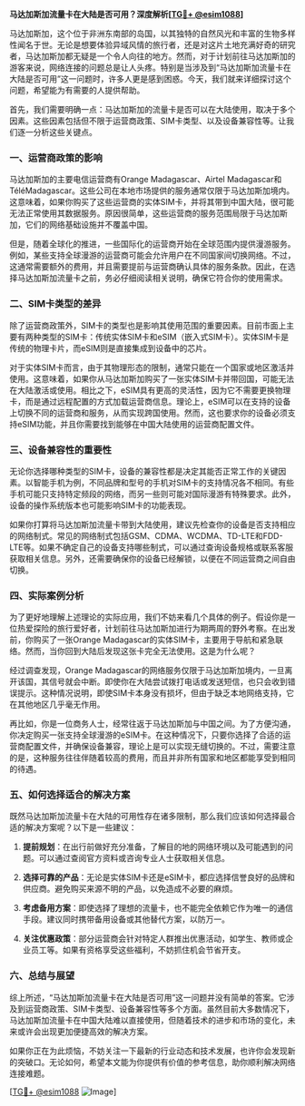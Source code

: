 **马达加斯加流量卡在大陆是否可用？深度解析[[TG💪+ @esim1088](https://t.me/s/esim1088)]**

马达加斯加，这个位于非洲东南部的岛国，以其独特的自然风光和丰富的生物多样性闻名于世。无论是想要体验异域风情的旅行者，还是对这片土地充满好奇的研究者，马达加斯加都无疑是一个令人向往的地方。然而，对于计划前往马达加斯加的游客来说，网络连接的问题总是让人头疼。特别是当涉及到“马达加斯加流量卡在大陆是否可用”这一问题时，许多人更是感到困惑。今天，我们就来详细探讨这个问题，希望能为有需要的人提供帮助。

首先，我们需要明确一点：马达加斯加的流量卡是否可以在大陆使用，取决于多个因素。这些因素包括但不限于运营商政策、SIM卡类型、以及设备兼容性等。让我们逐一分析这些关键点。

### **一、运营商政策的影响**

马达加斯加的主要电信运营商有Orange Madagascar、Airtel Madagascar和TéléMadagascar。这些公司在本地市场提供的服务通常仅限于马达加斯加境内。这意味着，如果你购买了这些运营商的实体SIM卡，并将其带到中国大陆，很可能无法正常使用其数据服务。原因很简单，这些运营商的服务范围局限于马达加斯加，它们的网络基础设施并不覆盖中国。

但是，随着全球化的推进，一些国际化的运营商开始在全球范围内提供漫游服务。例如，某些支持全球漫游的运营商可能会允许用户在不同国家间切换网络。不过，这通常需要额外的费用，并且需要提前与运营商确认具体的服务条款。因此，在选择马达加斯加流量卡之前，务必仔细阅读相关说明，确保它符合你的使用需求。

### **二、SIM卡类型的差异**

除了运营商政策外，SIM卡的类型也是影响其使用范围的重要因素。目前市面上主要有两种类型的SIM卡：传统实体SIM卡和eSIM（嵌入式SIM卡）。实体SIM卡是传统的物理卡片，而eSIM则是直接集成到设备中的芯片。

对于实体SIM卡而言，由于其物理形态的限制，通常只能在一个国家或地区激活并使用。这意味着，如果你从马达加斯加购买了一张实体SIM卡并带回国，可能无法在大陆激活或使用。相比之下，eSIM具有更高的灵活性，因为它不需要更换物理卡，而是通过远程配置的方式加载运营商信息。理论上，eSIM可以在支持的设备上切换不同的运营商和服务，从而实现跨国使用。然而，这也要求你的设备必须支持eSIM功能，并且你需要找到能够在中国大陆使用的运营商配置文件。

### **三、设备兼容性的重要性**

无论你选择哪种类型的SIM卡，设备的兼容性都是决定其能否正常工作的关键因素。以智能手机为例，不同品牌和型号的手机对SIM卡的支持情况各不相同。有些手机可能只支持特定频段的网络，而另一些则可能对国际漫游有特殊要求。此外，设备的操作系统版本也可能影响SIM卡的功能表现。

如果你打算将马达加斯加流量卡带到大陆使用，建议先检查你的设备是否支持相应的网络制式。常见的网络制式包括GSM、CDMA、WCDMA、TD-LTE和FDD-LTE等。如果不确定自己的设备支持哪些制式，可以通过查询设备规格或联系客服获取相关信息。另外，还需要确保你的设备已经解锁，以便在不同运营商之间自由切换。

### **四、实际案例分析**

为了更好地理解上述理论的实际应用，我们不妨来看几个具体的例子。假设你是一位热爱探险的旅行爱好者，计划前往马达加斯加进行为期两周的野外考察。在出发前，你购买了一张Orange Madagascar的实体SIM卡，主要用于导航和紧急联络。然而，当你回到大陆后发现这张卡完全无法使用。这是为什么呢？

经过调查发现，Orange Madagascar的网络服务仅限于马达加斯加境内，一旦离开该国，其信号就会中断。即使你在大陆尝试拨打电话或发送短信，也只会收到错误提示。这种情况说明，即使SIM卡本身没有损坏，但由于缺乏本地网络支持，它在其他地区几乎毫无作用。

再比如，你是一位商务人士，经常往返于马达加斯加与中国之间。为了方便沟通，你决定购买一张支持全球漫游的eSIM卡。在这种情况下，只要你选择了合适的运营商配置文件，并确保设备兼容，理论上是可以实现无缝切换的。不过，需要注意的是，这种服务往往伴随着较高的费用，而且并非所有国家和地区都能享受到相同的待遇。

### **五、如何选择适合的解决方案**

既然马达加斯加流量卡在大陆的可用性存在诸多限制，那么我们应该如何选择最合适的解决方案呢？以下是一些建议：

1. **提前规划**：在出行前做好充分准备，了解目的地的网络环境以及可能遇到的问题。可以通过查阅官方资料或咨询专业人士获取相关信息。
   
2. **选择可靠的产品**：无论是实体SIM卡还是eSIM卡，都应选择信誉良好的品牌和供应商。避免购买来源不明的产品，以免造成不必要的麻烦。

3. **考虑备用方案**：即使选择了理想的流量卡，也不能完全依赖它作为唯一的通信手段。建议同时携带备用设备或其他替代方案，以防万一。

4. **关注优惠政策**：部分运营商会针对特定人群推出优惠活动，如学生、教师或企业员工等。如果有资格享受这些福利，不妨抓住机会节省开支。

### **六、总结与展望**

综上所述，“马达加斯加流量卡在大陆是否可用”这一问题并没有简单的答案。它涉及到运营商政策、SIM卡类型、设备兼容性等多个方面。虽然目前大多数情况下，马达加斯加流量卡在中国大陆难以直接使用，但随着技术的进步和市场的变化，未来或许会出现更加便捷高效的解决方案。

如果你正在为此烦恼，不妨关注一下最新的行业动态和技术发展，也许你会发现新的突破口。无论如何，希望本文能为你提供有价值的参考信息，助你顺利解决网络连接难题。

[[TG💪+ @esim1088](https://t.me/s/esim1088) ![Image](https://i.postimg.cc/4NQfJmqS/Snipaste-2025-05-13-00-14-12.png)]